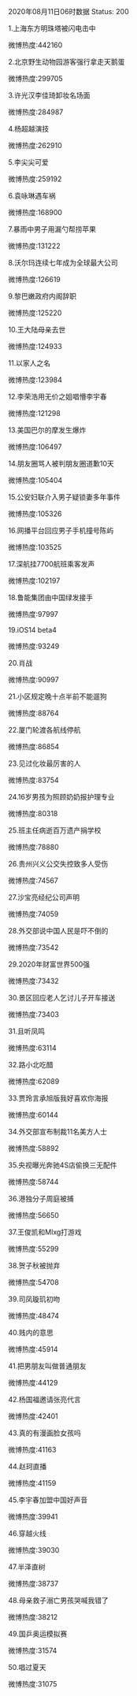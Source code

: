 2020年08月11日06时数据
Status: 200

1.上海东方明珠塔被闪电击中

微博热度:442160

2.北京野生动物园游客强行拿走天鹅蛋

微博热度:299705

3.许光汉李佳琦卸妆名场面

微博热度:284987

4.杨超越演技

微博热度:262910

5.李尖尖可爱

微博热度:259192

6.袁咏琳遇车祸

微博热度:168900

7.暴雨中男子用漏勺帮捞苹果

微博热度:131222

8.沃尔玛连续七年成为全球最大公司

微博热度:126619

9.黎巴嫩政府内阁辞职

微博热度:125220

10.王大陆母亲去世

微博热度:124933

11.以家人之名

微博热度:123984

12.李荣浩用无价之姐唱懵李宇春

微博热度:121298

13.美国巴尔的摩发生爆炸

微博热度:106497

14.朋友圈骂人被判朋友圈道歉10天

微博热度:105404

15.公安妇联介入男子疑锁妻多年事件

微博热度:105326

16.网播平台回应男子手机撞号陈屿

微博热度:103525

17.深航挂7700航班乘客发声

微博热度:102197

18.鲁能集团由中国绿发接手

微博热度:97997

19.iOS14 beta4

微博热度:93249

20.肖战

微博热度:90997

21.小区规定晚十点半前不能遛狗

微博热度:88764

22.厦门轮渡各航线停航

微博热度:86854

23.见过化妆最厉害的人

微博热度:83754

24.16岁男孩为照顾奶奶报护理专业

微博热度:80318

25.班主任病逝百万遗产捐学校

微博热度:78880

26.贵州兴义公交失控致多人受伤

微博热度:74567

27.沙宝亮经纪公司声明

微博热度:74059

28.外交部说中国人民是吓不倒的

微博热度:73542

29.2020年财富世界500强

微博热度:73432

30.景区回应老人乞讨儿子开车接送

微博热度:73403

31.且听凤鸣

微博热度:63114

32.路小北吃醋

微博热度:62089

33.贾玲言承旭版我好喜欢你海报

微博热度:60144

34.外交部宣布制裁11名美方人士

微博热度:58892

35.央视曝光奔驰4S店偷换三无配件

微博热度:58744

36.港独分子周庭被捕

微博热度:56650

37.王俊凯和Mlxg打游戏

微博热度:55299

38.贺子秋被抛弃

微博热度:54708

39.司凤璇玑初吻

微博热度:48474

40.贱内的意思

微博热度:45914

41.把男朋友叫做普通朋友

微博热度:44129

42.杨国福邀请张亮代言

微博热度:42401

43.真的有漫画脸女孩吗

微博热度:41163

44.赵珂直播

微博热度:41159

45.李宇春加盟中国好声音

微博热度:39941

46.穿越火线

微博热度:39030

47.半泽直树

微博热度:38737

48.母亲救子溺亡男孩哭喊我错了

微博热度:38212

49.国乒奥运模拟赛

微博热度:31574

50.唱过夏天

微博热度:31075

